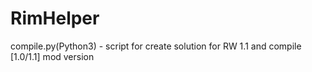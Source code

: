 # RimHelper
compile.py(Python3) - script for create solution for RW 1.1 and compile [1.0/1.1] mod version
